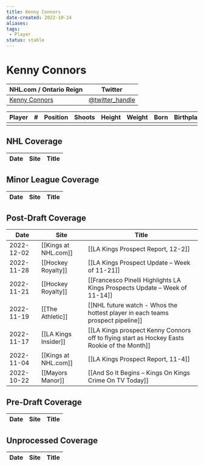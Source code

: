 ```yaml
---
title: Kenny Connors
date-created: 2022-10-24
aliases: 
tags:
 - Player
status: stable
---
```


# Kenny Connors

| NHL.com / Ontario Reign | Twitter                                 |
| ----------------------- | --------------------------------------- |
| [Kenny Connors]()           | [@twitter_handle](https://twitter.com/) | 

| Player | \#  | Position | Shoots | Height | Weight | Born | Birthplace | Draft |
| ------ | --- | -------- | ------ | ------ | ------ | ---- | ---------- | ----- |
|        |     |          |        |        |        |      |            |       |



## NHL  Coverage
| Date | Site | Title |
| ---- | ---- | ----- |



## Minor League Coverage
| Date | Site | Title |
| ---- | ---- | ----- |



## Post-Draft Coverage
| Date       | Site                 | Title                                                                                       |
| ---------- | -------------------- | ------------------------------------------------------------------------------------------- |
| 2022-12-02 | [[Kings at NHL.com]] | [[LA Kings Prospect Report, 12-2]] |
| 2022-11-28 | [[Hockey Royalty]]   | [[LA Kings Prospect Update – Week of 11-21]]                                                |
| 2022-11-21 | [[Hockey Royalty]]   | [[Francesco Pinelli Highlights LA Kings Prospects Update – Week of 11-14]]                  |
| 2022-11-19 | [[The Athletic]]     | [[NHL future watch - Whos the hottest player in each teams prospect pipeline]]              |
| 2022-11-17 | [[LA Kings Insider]] | [[LA Kings prospect Kenny Connors off to flying start as Hockey Easts Rookie of the Month]] |
| 2022-11-04 | [[Kings at NHL.com]] | [[LA Kings Prospect Report, 11-4]]                                                          |
| 2022-10-22 | [[Mayors Manor]]     | [[And So It Begins – Kings On Kings Crime On TV Today]] |



## Pre-Draft Coverage
| Date | Site | Title |
| ---- | ---- | ----- |


## Unprocessed Coverage
| Date | Site | Title |
| ---- | ---- | ----- |
